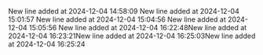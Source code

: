 New line added at 2024-12-04 14:58:09
New line added at 2024-12-04 15:01:57
New line added at 2024-12-04 15:04:56
New line added at 2024-12-04 15:05:56
New line added at 2024-12-04 16:22:48New line added at 2024-12-04 16:23:21New line added at 2024-12-04 16:25:03New line added at 2024-12-04 16:25:24